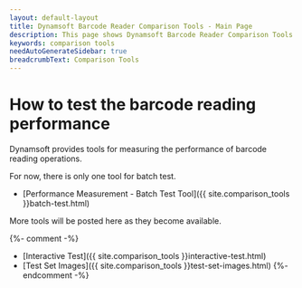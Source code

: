 ```yaml
---
layout: default-layout
title: Dynamsoft Barcode Reader Comparison Tools - Main Page
description: This page shows Dynamsoft Barcode Reader Comparison Tools.
keywords: comparison tools
needAutoGenerateSidebar: true
breadcrumbText: Comparison Tools
---
```


# How to test the barcode reading performance

Dynamsoft provides tools for measuring the performance of barcode reading operations.

For now, there is only one tool for batch test.

- [Performance Measurement - Batch Test Tool]({{ site.comparison_tools }}batch-test.html)

More tools will be posted here as they become available.

{%- comment -%}
- [Interactive Test]({{ site.comparison_tools }}interactive-test.html)
- [Test Set Images]({{ site.comparison_tools }}test-set-images.html)
{%- endcomment -%}